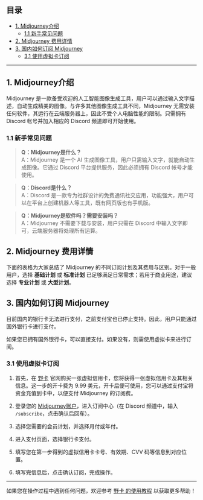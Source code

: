 ## 目录
- [1. Midjourney介绍](#1-midjourney介绍)
  - [1.1 新手常见问题](#11-新手常见问题)
- [2. Midjourney 费用详情](#2-midjourney-费用详情)
- [3. 国内如何订阅 Midjourney](#3-国内如何订阅-midjourney)
  - [3.1 使用虚拟卡订阅](#31-使用虚拟卡订阅)

---

## 1. Midjourney介绍

Midjourney 是一款备受欢迎的人工智能图像生成工具，用户可以通过输入文字描述，自动生成精美的图像。与许多其他图像生成工具不同，Midjourney 无需安装任何软件，其运行在云端服务器上，因此不受个人电脑性能的限制。只需拥有 Discord 帐号并加入相应的 Discord 频道即可开始使用。

### 1.1 新手常见问题

> **Q：Midjourney是什么？**  
> A：Midjourney 是一个 AI 生成图像工具，用户只需输入文字，就能自动生成图像。它通过 Discord 平台提供服务，因此必须拥有 Discord 帐号才能使用。

> **Q：Discord是什么？**  
> A：Discord 是一款专为社群设计的免费通讯社交应用，功能强大，用户可以在平台上创建机器人等工具，既有网页版也有手机版。

> **Q：Midjourney是软件吗？需要安装吗？**  
> A：Midjourney 不需要下载与安装，用户只需在 Discord 中输入文字即可，云端服务器将处理所有运算。

## 2. Midjourney 费用详情

下面的表格为大家总结了 Midjourney 的不同订阅计划及其费用与区别。对于一般用户，选择 **基础计划** 或 **标准计划** 已足够满足日常需求；若用于商业用途，建议选择 **专业计划** 或 **大型计划**。

## 3. 国内如何订阅 Midjourney

目前国内的银行卡无法进行支付，之前支付宝也已停止支持。因此，用户只能通过国外银行卡进行支付。

如果您已拥有国外银行卡，可以直接支付。如果没有，则需使用虚拟卡来进行订阅。

### 3.1 使用虚拟卡订阅

1. 首先，在 [野卡](https://bit.ly/bewildcard) 官网购买一张虚拟信用卡，您将获得一张虚拟信用卡及其相关信息。这一步的开卡费为 9.99 美元，开卡后便可使用，您可以通过支付宝将资金充值到卡中，以便支付 Midjourney 的订阅费。

2. 登录您的 [Midjourney账户](https://www.midjourney.com/explore)，进入订阅中心（在 Discord 频道中，输入 `/subscribe`，点击确认后回车）。

3. 选择您需要的会员计划，并选择月付或年付。

4. 进入支付页面，选择银行卡支付。

5. 填写您在第一步得到的虚拟信用卡卡号、有效期、CVV 码等信息到对应位置。

6. 填写完信息后，点击确认订阅，完成操作。

---

如果您在操作过程中遇到任何问题，欢迎参考 [野卡 的使用教程](https://bit.ly/bewildcard) 以获取更多帮助！